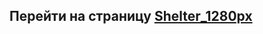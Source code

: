 ## Перейти на страницу [Shelter_1280px](https://kalinovsasha.github.io/shelter-rsschool/shelter/pages/main/index.html)
